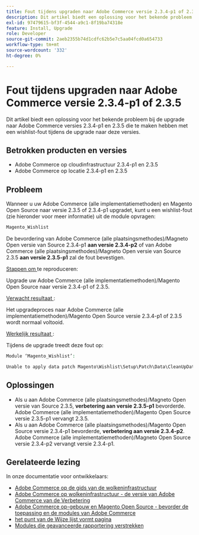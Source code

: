 ```yaml
---
title: Fout tijdens upgraden naar Adobe Commerce versie 2.3.4-p1 of 2.3.5
description: Dit artikel biedt een oplossing voor het bekende probleem bij de upgrade naar Adobe Commerce versies 2.3.4-p1 en 2.3.5 die te maken hebben met een wishlist-fout tijdens de upgrade naar deze versies.
exl-id: 97479615-bf3f-4544-a9c1-8f19ba74318e
feature: Install, Upgrade
role: Developer
source-git-commit: 2aeb2355b74d1cdfc62b5e7c5aa04fcd0a654733
workflow-type: tm+mt
source-wordcount: '332'
ht-degree: 0%

---
```


# Fout tijdens upgraden naar Adobe Commerce versie 2.3.4-p1 of 2.3.5

Dit artikel biedt een oplossing voor het bekende probleem bij de upgrade naar Adobe Commerce versies 2.3.4-p1 en 2.3.5 die te maken hebben met een wishlist-fout tijdens de upgrade naar deze versies.

## Betrokken producten en versies

* Adobe Commerce op cloudinfrastructuur 2.3.4-p1 en 2.3.5
* Adobe Commerce op locatie 2.3.4-p1 en 2.3.5

## Probleem

Wanneer u uw Adobe Commerce (alle implementatiemethoden) en Magento Open Source naar versie 2.3.5 of 2.3.4-p1 upgradet, kunt u een wishlist-fout (zie hieronder voor meer informatie) uit de module opvragen:

```php
Magento_Wishlist
```

De bevordering van Adobe Commerce (alle plaatsingsmethodes)/Magneto Open versie van Source 2.3.4-p1 **aan versie 2.3.4-p2** of van Adobe Commerce (alle plaatsingsmethodes)/Magneto Open versie van Source 2.3.5 **aan versie 2.3.5-p1** zal de fout bevestigen.

<u> Stappen om </u> te reproduceren:

Upgrade uw Adobe Commerce (alle implementatiemethoden)/Magento Open Source naar versie 2.3.4-p1 of 2.3.5.

<u> Verwacht resultaat </u>:

Het upgradeproces naar Adobe Commerce (alle implementatiemethoden)/Magento Open Source versie 2.3.4-p1 of 2.3.5 wordt normaal voltooid.

<u> Werkelijk resultaat </u>:

Tijdens de upgrade treedt deze fout op:

```php
Module ‘Magento_Wishlist’:

Unable to apply data patch Magento\Wishlist\Setup\Patch\Data\CleanUpData for module Magento_Wishlist. Original exception message: Unable to unserialize value. Error: Syntax error
```

## Oplossingen

* Als u aan Adobe Commerce (alle plaatsingsmethodes)/Magneto Open versie van Source 2.3.5, **verbetering aan versie 2.3.5-p1** bevorderde. Adobe Commerce (alle implementatiemethoden)/Magento Open Source versie 2.3.5-p1 vervangt 2.3.5.
* Als u aan Adobe Commerce (alle plaatsingsmethodes)/Magento Open Source versie 2.3.4-p1 bevorderde, **verbetering aan versie 2.3.4-p2**. Adobe Commerce (alle implementatiemethoden)/Magneto Open Source versie 2.3.4-p2 vervangt versie 2.3.4-p1.

## Gerelateerde lezing

In onze documentatie voor ontwikkelaars:

* [ Adobe Commerce op de gids van de wolkeninfrastructuur ](https://experienceleague.adobe.com/en/docs/commerce-cloud-service/user-guide/overview)
* [ Adobe Commerce op wolkeninfrastructuur - de versie van Adobe Commerce van de Verbetering ](https://experienceleague.adobe.com/en/docs/commerce-cloud-service/user-guide/develop/upgrade/commerce-version)
* [ Adobe Commerce op-gebouw en Magento Open Source - bevorder de toepassing en de modules van Adobe Commerce ](https://experienceleague.adobe.com/en/docs/commerce-operations/upgrade-guide/overview)
* [ het punt van de Wijze lijst vormt pagina ](https://developer.adobe.com/commerce/frontend-core/guide/layouts/product-layouts/#wishlist-item-configure-page)
* [ Modules die geavanceerde rapportering verstrekken ](https://developer.adobe.com/commerce/php/development/advanced-reporting/modules/)
